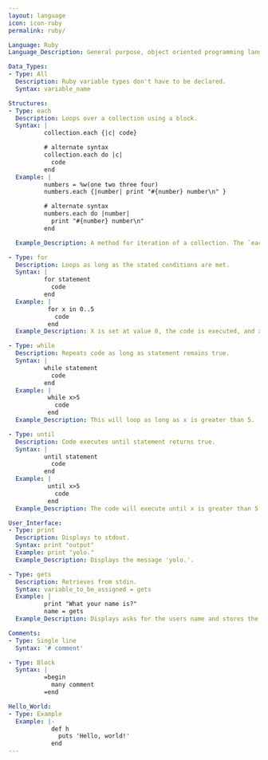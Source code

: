 ```yaml
---
layout: language
icon: icon-ruby
permalink: ruby/

Language: Ruby
Language_Description: General purpose, object oriented programming language.

Data_Types:
- Type: All
  Description: Ruby variable types don't have to be declared.
  Syntax: variable_name

Structures:
- Type: each
  Description: Loops over a collection using a block.
  Syntax: |
          collection.each {|c| code}

          # alternate syntax
          collection.each do |c|
            code
          end
  Example: |
          numbers = %w(one two three four)
          numbers.each {|number| print "#{number} number\n" }

          # alternate syntax
          numbers.each do |number|
            print "#{number} number\n"
          end

  Example_Description: A method for iteration of a collection. The `each` method accepts a block and performs operations on each value.

- Type: for
  Description: Loops as long as the stated conditions are met.
  Syntax: |
          for statement
            code
          end
  Example: |
           for x in 0..5
             code
           end
  Example_Description: X is set at value 0, the code is executed, and x will increase by a value of 1 each execution.  The loop will end once the value of x is greater than 5.

- Type: while
  Description: Repeats code as long as statement remains true.
  Syntax: |
          while statement
            code
          end
  Example: |
           while x>5
             code
           end
  Example_Description: This will loop as long as x is greater than 5.

- Type: until
  Description: Code executes until statement returns true.
  Syntax: |
          until statement
            code
          end
  Example: |
           until x>5
             code
           end
  Example_Description: The code will execute until x is greater than 5.

User_Interface:
- Type: print
  Description: Displays to stdout.
  Syntax: print "output"
  Example: print "yolo."
  Example_Description: Displays the message 'yolo.'.

- Type: gets
  Description: Retrieves from stdin.
  Syntax: variable_to_be_assigned = gets
  Example: |
          print "What your name is?"
          name = gets
  Example_Description: Displays asks for the users name and stores the answer as 'name'.

Comments:
- Type: Single line
  Syntax: '# comment'

- Type: Block
  Syntax: |
          =begin
            many comment
          =end

Hello_World:
- Type: Example
  Example: |-
            def h
              puts 'Hello, world!'
            end
---
```

